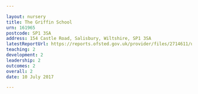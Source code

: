 ```yaml
---

layout: nursery
title: The Griffin School
urn: 161965
postcode: SP1 3SA
address: 154 Castle Road, Salisbury, Wiltshire, SP1 3SA
latestReportUrl: https://reports.ofsted.gov.uk/provider/files/2714611/urn/161965.pdf
teaching: 2
development: 2
leadership: 2
outcomes: 2
overall: 2
date: 10 July 2017

---
```

